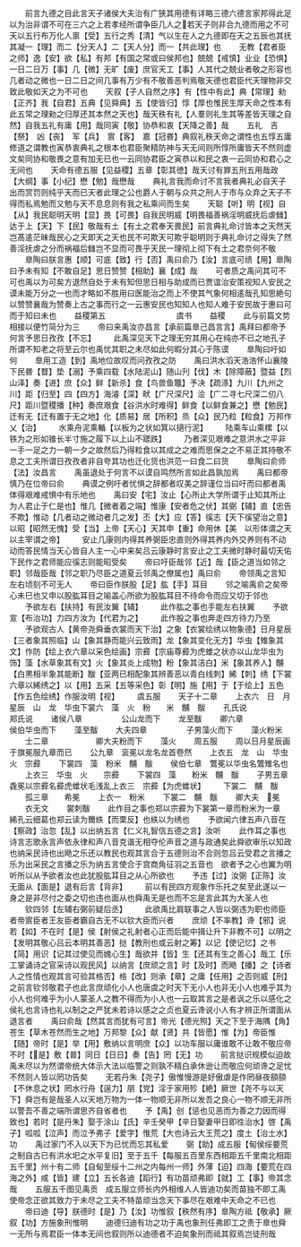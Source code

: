 <!-- { "loadSidebar": true } -->
　　前言九德之目此言天子诸侯大夫治有广狭其用德有详略三德六德言家邦得此足以为治非谓不可在三六之上若孝经所谓争臣几人之若天子则非合九德而用之不可　天以五行布万化人禀【受】五行之秀【清】气以生在人之九德即在天之五辰也其抚其凝一【理】而二【分天人】二【天人分】而一【共此理】也
　　无教【君者臣之师】逸【安】欲【私】有邦【有国之常或曰侯邦也】兢兢【戒慎】业业【恐惧】一日二日万【事】几【微】无旷【废】庶官天工【事】人其代之兢业者敬之形容也几者动之微也一日二日之间几事有万少有不敬善恶判焉敬天德也君臣代天理物非交致此敬如天之为不可也
　　天叙【子人自然之序】有【性中有此】典【常理】勑【正齐】我【自君】五典【见舜典】五【使皆归】惇【厚也惟民生厚天命之性本有此五常之理勑之归厚还其本然之天也】哉天秩有礼【人羣则礼生其等差皆天理之自然】自我五礼有庸【用】哉同寅【敬】协恭和衷【天降之善】哉
　　五礼　吉【祭】　凶【丧】　军【兵】　賔【客】　嘉【冠昬】典叙礼秩天命之谓性也五惇五庸修道之谓教也寅恭衷典礼之根本也君臣聚精防神与天无间则所惇所庸皆天不然则虚文矣同协和敬畏之意有加无已也一云同协君臣之寅恭以和民之衷一云同协和君心之无间也
　　天命有德五服【见益稷】五章【彰其徳】哉天讨有罪五刑五用哉政【大纲】事【小纪】懋【勉】哉懋哉
　　典礼言我而命讨不言我者典礼必自天子出而赏罚则纯乎天而已天者此理之公也爵人于朝与众共之刑人于市与众弃之天子不得而私焉勉而又勉与天不息息则有我之私乘间而生矣
　　天聪【听】明【视】自【从】我民聪明天明【显】畏【可畏】自我民明威【明畏福善祸淫明威抚后虐雠】达于上【天】下【民】敬哉有土【有土之君奉天畏民】前言典礼命讨皆本之天然天岂髙逺茫昧哉民心之天即天之天也民不可欺天可欺乎聪明则于典礼命讨之得失了然善淫抚虐之分而祸福后雠岂不显而可畏乎天民一理彻上彻下有土之君奈何不敬
　　臯陶曰朕言惠【顺】可底【致】行【否】禹曰俞乃【汝】言底可绩【用】臯陶曰予未有知【不敢自足】思日赞赞【相助】襄【成】哉
　　可者质之禹问其可不可也禹以为可矣方退然自处于未有知但思日相与助成而已贾谊治安策视知人安民之谟未能万分之一也而才略如不胜用曰医能治之而上不使其气象何相逺哉孔知思絶句以赞赞襄哉为赞奏上古之事而行之一云惠安民也知知人也知人难于安民故于惠曰可而于知曰未也
　　益稷第五　　　　　　　　　虞书
　　益稷
　　此与前篇文势相接以便竹简分为三
　　帝曰来禹汝亦昌言【承前篇臯己昌言言】禹拜曰都帝予何言予思日孜孜【不忘】
　　此禹深见天下之理无穷其用心在纯亦不已之地孔子所谓不知老之将至云尔也禹忧其职之未尽如此何暇分其心于陈谟
　　臯陶曰吁如何
　　臯用工造【到】禹地位故叹而问孜孜之防
　　禹曰洪水滔天浩浩怀山襄陵下民昬【瞀】垫【溺】予乘四载【水陆泥山】随山刋【伐】木【除障蔽】暨益【烈山泽】奏【进】庶【众】鲜【新杀】食【鸟兽鱼鼈】予决【疏涤】九川【九州之川】距【归至】四【四方】海濬【深】畎【广尺深尺】浍【广二寻七尺深二仞八尺】距川暨稷播【种】奏庶艰食【谷洪水时难得】鲜食【以鲜食兼之】懋【勉民】迁有无【迁有置于无之地】化【质易】居【所积】烝【众】民乃粒【粒食】万邦作乂【治】
　　水乘舟泥乘輴【以板为之状如箕以擿行泥】
　　陆乘车山乘樏【以铁为之形如锥长半寸施之履下以上山不蹉跌】
　　乃者深见艰难之意洪水之平非一手一足之力一朝一夕之故然后乃得粒食以其成之之难而思保之之不易正其持敬不息之工夫所谓日孜孜者非自夸其功也迁化货也洪范一曰食二曰货
　　臯陶曰俞师【法】汝昌言
　　禹虽退处于何言不以谟自鸣然所言如此昌孰加焉
　　禹曰都帝慎乃在位帝曰俞
　　典谟之例吁者忧惧之辞都者叹美之辞谨位当曰吁而曰都者禹体得艰难戒惧中有乐地也
　　禹曰安【宅】汝止【心所止大学所谓于止知其所止为人君止于仁是也】惟几【微者着之端】惟康【安者危之伏】其弼【辅】直【忠告不欺】惟动【几者动之微动者几之发】丕【大】应【答】徯志【天下徯望治之意】以昭【昭然无愧】受【当】上帝【天心】天其申【重】命用休【美　以形体谓之天以主宰谓之帝】
　　安止几康则内得其养弼臣忠直则外得其养内外交养则有不动动而答民情当天心皆自人主一心中来矣吕云康静时言安止之工夫微时静时最切天佑下民作之君师能应徯志则能昭受矣
　　帝曰吁臣哉邻【近】哉【臣之道当如邻之职】邻哉臣哉【邻之职乃尽臣之道夏云邻禹之僚属也】禹曰俞
　　帝领禹之言知左右顷刻不可无人
　　帝曰臣作朕股【足】肱【手】耳目
　　邻之喻禹俞之矣帝心未巳也又申以股肱耳目之喻盖心所欲为股肱耳目不待命令而应又切于邻也
　　予欲左右【扶持】有民汝翼【辅】
　　此作肱之事也手能左右扶翼
　　予欲宣【布治功】力四方汝为【代君为之】
　　此作股之事也奔走四方待力乃至
　　予欲观古人【黄帝尧舜垂衣裳而天下治】之象【衣裳绘绣以物象德】日月星辰【三者象其照临】山【象其静而能兴云致雨】龙【象其变化无方】华虫【雉象其文】作防【绘上衣六章以采色绘画】宗彛【宗庙尊彛为虎蜼之状亦以山龙华虫为饰】藻【水草象其有文】火【象其炎上成物】粉【象其洁白】米【象其养人】黼【白黒相半象其能断】黻【亚两已相配象其辨善恶以青白线刺】絺【刺】绣【下裳六章以絺绣之】以【用】五采【五等采色】彰【明】施【用】于【于绘上】五色【作五色绘绣】作服汝明【视】
　　虞五服
　　天子十二章
　　上衣六　日　月　星辰　山　龙　华虫下裳六　藻　火　粉　　米　黼　黻
　　孔氏说　　　　　　郑氏说
　　诸侯八章　　　　　公山龙而下
　　龙至黻
　　卿六章　　　　　　侯伯华虫而下
　　藻至黻
　　大夫四章　　　　　子男藻火而下
　　藻火粉米
　　士二章　　　　　　卿大夫粉而下
　　藻火
　　周五服
　　周以日月星辰画于旗冕服九章而已
　　公九章　衮冕以龙名龙首卷然
　　上衣五　龙　山　华虫　火　宗彛
　　下裳四　藻　粉米　黼　黻
　　侯伯七章　鷩冕以华虫名鷩雉名也
　　上衣三　华虫　火　　宗彛
　　下裳四　藻　　粉米　黼　黻
　　子男五章　毳冕以宗彛名彛虎蜼状毛浅乱上衣三　宗彛【为虎蜼状】
　　下裳二　黼　黻
　　孤三章　　希冕
　　上衣一　粉米
　　下裳二　黼　黻
　　卿大夫　冕
　　衣无文
　　裳刺黻
　　此作目之事也郑以宗彛为下裳第一章而粉米为一章　絺孔云细葛也郑云读为薾紩【而栗反】也紩以为绣也
　　予欲闻六律五声八音在【察政】治忽【乱】以出纳五言【仁义礼智信五德之言】汝听
　　此作耳之事也诗言志歌永言声依永律和声八音克谐无相夺伦声音之道与政通矣此舜欲审乐以知政也纳采民诗也出飏之乐还以教民也观其言合于五德则治不合则忽吕云受君之言播之乐为出采民之言播之乐为纳五言使合于宫商角征羽之五音也　欲者予之心也翼为明听所以从予欲者汝也此犹股肱耳目之从心所欲也
　　予违【过】汝弼【正陈】汝无面从【面是】退有后言【背非】
　　前以有民四方观象作乐托之矣至此遂以一身之是非尽付之委之切也违也面从也舜禹无是也而不忘是言此其为大圣人也
　　钦四邻【左辅右弼前疑后丞】
　　此欲禹比肩联事之人皆以弼违为职也师臣者帝賔臣者王友臣者霸自古无不以钦大臣而兴者
　　庶顽【不率教】谗【邪】说若【如】不在时【是】侯【射侯之礼射者心正而后能中揖让升下非教不可】以明之【发明其敬心吕云本明其善恶】挞【教刑也或云射之筹】以记【使记忆】之书【简】用识【记其过使见而媿心生】哉欲并【皆】生【还其有生之善心】哉工【乐工掌诵诗之官采诗以观民风】以纳言【庶顽之言】时【及时】而飏【播】之【诗者人之性情也观其言可验其格否】格【改】则承【章】之庸【任用】之否则威【刑】之前言钦邻敬君子也此言庶顽化小人也唐虞之时天下无小人也非无小人也难乎其为小人也何难乎为小人蒙圣人之教不得而为小人也一云取其言之是者讽之乐以感化之侯礼也言诗也礼以制之之严犹未若诗以感之之贞也夏云谗说小人有才辨正所谓面从退言者
　　禹曰俞哉【然其言而犹有可言】帝光【德光照】天之下至于海隅【角】苍生【草木苍然而生之地】万邦黎【众】献【贤】共【皆愿】惟【为】帝臣惟【随】帝时【是】举【用】敷纳以言明庶【众】以功车服以庸谁敢不让敢不敬应帝不时【是】敷【普】同日【日日】奏【告】罔【无】功
　　前言挞识规模似迫故禹未尽以为然谓帝统大体示大法以临警之则孰不精白承休逊让而敬应何顽谗之足忧不然则人皆以罔功告矣
　　无若丹朱【尧子】傲惟慢游是好傲虐是作罔昼夜頟頟【不休息之状】罔水行舟【逞力】朋【党】淫于家用殄【絶】厥世【尧不与以天下】舜岂有是哉圣人以天地万物为一体一物顺无非所以发吾之良心一物不顺无非所以警吾不善之端所谓思齐自省者也
　　予【禹】创【惩也见恶而为善之力因而得致也】若时【是丹朱】娶于涂山【氏】辛壬癸甲【辛日娶妻甲日即徃治水】啓【禹子】呱呱【泣声】而泣予弗子【爱字】惟荒【大也诗云大王荒之】度土【治土水】功
　　禹过家门不入以天下为已忧而忘其私爱
　　弼【助】成五服【甸侯绥要荒之制自古已有洪水圯之水平复旧】至于五千【每服五百里东西相距五千里南北相距五千里】州十有二师【自甸至绥十二州之内每州一师】外薄【迫】四海【要荒在四海之外】咸【皆】建【立】五长各迪【蹈行】有功苗顽弗即【就】工【事】帝其念哉
　　五服五千图见禹贡　成五服立师长内外相维人人皆迪功矣而苗独不即工禹使帝念正欲其致力于未尽之工夫不特苗顽当念天下事尽在艰难中天命之不已也
　　帝曰迪【导】朕德时【是】乃【汝】功惟叙【秩然有序】臯陶方祗【敬承】厥叙【功】方施象刑惟明
　　迪德归迪有功之功于禹也象刑任弗即工之责于臯也舜一无所与焉君臣一体本无间也叙则所以迪德者不迫矣象刑而祗其叙焉岂徒刑哉
